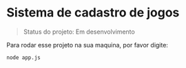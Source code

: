 <h1> Sistema de cadastro de jogos</h1>

> Status do projeto: Em desenvolvimento

Para rodar esse projeto na sua maquina, por favor digite:
```
node app.js
```
